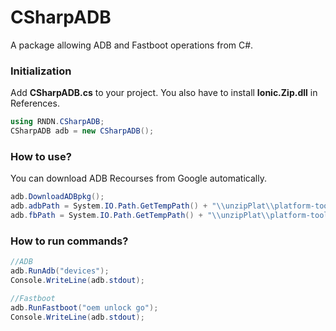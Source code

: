 # CSharpADB
A package allowing ADB and Fastboot operations from C#.
### Initialization
Add **CSharpADB.cs** to your project.
You also have to install **Ionic.Zip.dll** in References.
```cs
using RNDN.CSharpADB; 
CSharpADB adb = new CSharpADB();
```

### How to use?
You can download ADB Recourses from Google automatically.
```cs
adb.DownloadADBpkg();
adb.adbPath = System.IO.Path.GetTempPath() + "\\unzipPlat\\platform-tools\\adb.exe";
adb.fbPath = System.IO.Path.GetTempPath() + "\\unzipPlat\\platform-tools\\fastboot.exe";`
```
### How to run commands?
```cs
//ADB
adb.RunAdb("devices");
Console.WriteLine(adb.stdout);

//Fastboot
adb.RunFastboot("oem unlock go");
Console.WriteLine(adb.stdout);
```


